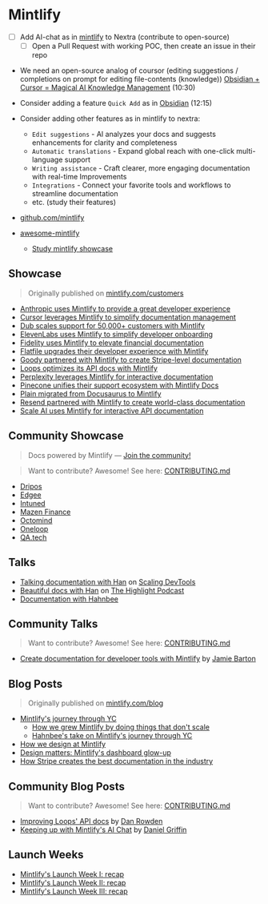 # Mintlify

- [ ] Add AI-chat as in [mintlify](https://mintlify.com/) to Nextra (contribute to open-source)
  - [ ] Open a Pull Request with working POC, then create an issue in their repo
- We need an open-source analog of coursor (editing suggestions / completions on prompt for editing file-contents (knowledge)) [Obsidian + Cursor = Magical AI Knowledge Management](https://youtu.be/nxss50uZgE0?si=6mm_gd9UOyEtWWsr) (10:30)
- Consider adding a feature `Quick Add` as in [Obsidian](https://www.youtube.com/watch?v=nxss50uZgE0) (12:15)

- Consider adding other features as in mintlify to nextra:
    - `Edit suggestions` - AI analyzes your docs and suggests enhancements for clarity and completeness
    - `Automatic translations` - Expand global reach with one-click multi-language support
    - `Writing assistance` - Craft clearer, more engaging documentation with real-time Improvements
    - `Integrations` - Connect your favorite tools and workflows to streamline documentation
    - etc. (study their features)
- [github.com/mintlify](https://github.com/mintlify)
- [awesome-mintlify](https://github.com/mintlify/awesome-mintlify)
    - [Study mintlify showcase](https://github.com/mintlify/awesome-mintlify?tab=readme-ov-file#showcase)

## Showcase

> Originally published on [mintlify.com/customers](https://mintlify.com/customers)

- [Anthropic uses Mintlify to provide a great developer experience](https://mintlify.com/customers/anthropic)
- [Cursor leverages Mintlify to simplify documentation management](https://mintlify.com/customers/cursor)
- [Dub scales support for 50,000+ customers with Mintlify](https://mintlify.com/customers/dub)
- [ElevenLabs uses Mintlify to simplify developer onboarding](https://mintlify.com/customers/elevenlabs)
- [Fidelity uses Mintlify to elevate financial documentation](https://mintlify.com/customers/fidelity-investment)
- [Flatfile upgrades their developer experience with Mintlify](https://mintlify.com/customers/flatfile)
- [Goody partnered with Mintlify to create Stripe-level documentation](https://mintlify.com/customers/goody)
- [Loops optimizes its API docs with Mintlify](https://mintlify.com/customers/loops)
- [Perplexity leverages Mintlify for interactive documentation](https://mintlify.com/customers/perplexity)
- [Pinecone unifies their support ecosystem with Mintlify Docs](https://mintlify.com/customers/pinecone)
- [Plain migrated from Docusaurus to Mintlify](https://mintlify.com/customers/plain)
- [Resend partnered with Mintlify to create world-class documentation](https://mintlify.com/customers/resend)
- [Scale AI uses Mintlify for interactive API documentation](https://mintlify.com/customers/scale)

## Community Showcase

> Docs powered by Mintlify — [Join the community!](https://mintlify.com/community)

> Want to contribute? Awesome! See here: [CONTRIBUTING.md](/CONTRIBUTING.md)

- [Dripos](https://support.dripos.com/)
- [Edgee](https://docs.edgee.cloud/)
- [Intuned](https://docs.intunedhq.com/)
- [Mazen Finance](https://docs.mazen.finance)
- [Octomind](https://octomind.dev/docs)
- [Oneloop](https://docs.oneloop.ai/)
- [QA.tech](https://qatech.mintlify.app/)

## Talks

- [Talking documentation with Han](https://www.youtube.com/watch?v=JaMVGUlT3yI) on [Scaling DevTools](https://scalingdevtools.com/)
- [Beautiful docs with Han](https://www.youtube.com/watch?v=vGPpaTpTOdA) on [The Highlight Podcast](https://www.youtube.com/@highlight-io/podcasts)
- [Documentation with Hahnbee](https://www.youtube.com/watch?v=QVwNqNgLRUw)

## Community Talks

> Want to contribute? Awesome! See here: [CONTRIBUTING.md](/CONTRIBUTING.md)

- [Create documentation for developer tools with Mintlify](https://www.youtube.com/watch?v=hFlZJzY2HNM) by [Jamie Barton](https://www.linkedin.com/in/notrab/)

## Blog Posts

> Originally published on [mintlify.com/blog](https://mintlify.com/blog)

- [Mintlify's journey through YC](https://mintlify.com/blog/ycombinator)
  - [How we grew Mintlify by doing things that don't scale](https://mintlify.com/blog/things-that-do-not-scale)
  - [Hahnbee's take on Mintlify's journey through YC](https://mintlify.com/blog/hahnbee-applying-to-yc)
- [How we design at Mintlify](https://mintlify.com/blog/how-we-design-at-mintlify)
- [Design matters: Mintlify's dashboard glow-up](https://mintlify.com/blog/design-matters)
- [How Stripe creates the best documentation in the industry](https://mintlify.com/blog/stripe-docs)

## Community Blog Posts

> Want to contribute? Awesome! See here: [CONTRIBUTING.md](/CONTRIBUTING.md)

- [Improving Loops' API docs](https://loops.so/docs/guides/how-we-work-documentation) by [Dan Rowden](https://x.com/dr)
- [Keeping up with Mintlify's AI Chat](https://dev.to/danielsgriffin/keeping-up-with-mintlifys-ai-chat-5a0m) by [Daniel Griffin](https://x.com/danielsgriffin)

## Launch Weeks

- [Mintlify's Launch Week I: recap](https://mintlify.com/blog/launch-week-wrapup)
- [Mintlify's Launch Week II: recap](https://x.com/mintlify/status/1749524318940487816)
- [Mintlify's Launch Week III: recap](https://x.com/mintlify/status/1810826290502717480)